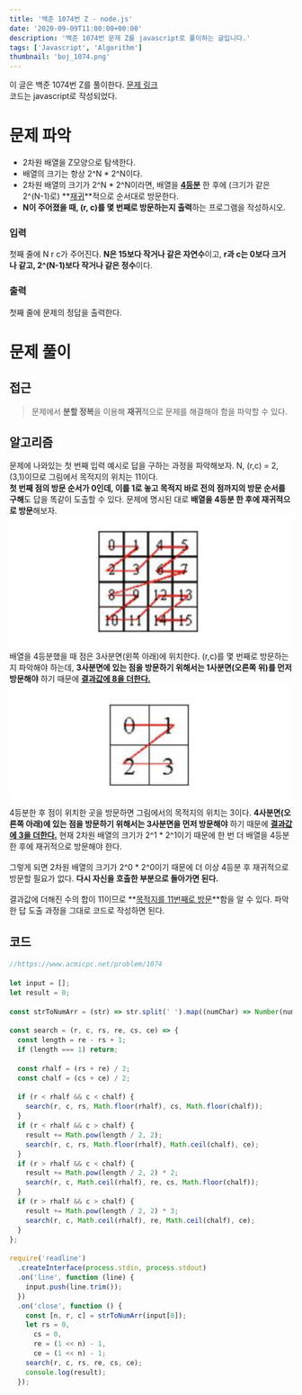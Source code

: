 ```yaml
---
title: '백준 1074번 Z - node.js'
date: '2020-09-09T11:00:00+00:00'
description: '백준 1074번 문제 Z를 javascript로 풀이하는 글입니다.'
tags: ['Javascript', 'Algorithm']
thumbnail: 'boj_1074.png'
---
```


이 글은 백준 1074번 Z를 풀이한다. [문제 링크](https://www.acmicpc.net/problem/1074)<br>
코드는 javascript로 작성되었다.

# 문제 파악

- 2차원 배열을 Z모양으로 탐색한다.
- 배열의 크기는 항상 2^N \* 2^N이다.
- 2차원 배열의 크기가 2^N \* 2^N이라면, 배열을 **<u>4등분</u>** 한 후에 (크기가 같은 2^(N-1)로) **<u>재귀</u>**적으로 순서대로 방문한다.
- **N이 주어졌을 때, (r, c)를 몇 번째로 방문하는지 출력**하는 프로그램을 작성하시오.

### 입력

첫째 줄에 N r c가 주어진다. **N은 15보다 작거나 같은 자연수**이고, **r과 c는 0보다 크거나 같고, 2^(N-1)보다 작거나 같은 정수**이다.

### 출력

첫째 줄에 문제의 정답을 출력한다.

# 문제 풀이

## 접근

> 문제에서 **분할 정복**을 이용해 **재귀**적으로 문제를 해결해야 함을 파악할 수 있다.

## 알고리즘

문제에 나와있는 첫 번째 입력 예시로 답을 구하는 과정을 파악해보자. N, (r,c) = 2, (3,1)이므로 그림에서 목적지의 위치는 11이다.<br>
**첫 번째 점의 방문 순서가 0인데, 이를 1로 놓고 목적지 바로 전의 점까지의 방문 순서를 구해**도 답을 똑같이 도출할 수 있다. 문제에 명시된 대로 **배열을 4등분 한 후에 재귀적으로 방문**해보자.
![이미지](img0.png)
배열을 4등분했을 때 점은 3사분면(왼쪽 아래)에 위치한다. (r,c)를 몇 번째로 방문하는지 파악해야 하는데, **3사분면에 있는 점을 방문하기 위해서는 1사분면(오른쪽 위)를 먼저 방문해야** 하기 때문에 **<u>결과값에 8을 더한다.</u>**
![이미지](img1.png)
4등분한 후 점이 위치한 곳을 방문하면 그림에서의 목적지의 위치는 3이다. **4사분면(오른쪽 아래)에 있는 점을 방문하기 위해서는 3사분면을 먼저 방문해야** 하기 때문에 **<u>결과값에 3을 더한다.</u>** 현재 2차원 배열의 크기가 2^1 \* 2^1이기 때문에 한 번 더 배열을 4등분 한 후에 재귀적으로 방문해야 한다.<br><br>
그렇게 되면 2차원 배열의 크기가 2^0 \* 2^0이기 때문에 더 이상 4등분 후 재귀적으로 방문할 필요가 없다. **다시 자신을 호출한 부분으로 돌아가면 된다.**<br><br>
결과값에 더해진 수의 합이 11이므로 **<u>목적지를 11번째로 방문</u>**함을 알 수 있다. 파악한 답 도출 과정을 그대로 코드로 작성하면 된다.

## 코드

```javascript
//https://www.acmicpc.net/problem/1074

let input = [];
let result = 0;

const strToNumArr = (str) => str.split(' ').map((numChar) => Number(numChar));

const search = (r, c, rs, re, cs, ce) => {
  const length = re - rs + 1;
  if (length === 1) return;

  const rhalf = (rs + re) / 2;
  const chalf = (cs + ce) / 2;

  if (r < rhalf && c < chalf) {
    search(r, c, rs, Math.floor(rhalf), cs, Math.floor(chalf));
  }
  if (r < rhalf && c > chalf) {
    result += Math.pow(length / 2, 2);
    search(r, c, rs, Math.floor(rhalf), Math.ceil(chalf), ce);
  }
  if (r > rhalf && c < chalf) {
    result += Math.pow(length / 2, 2) * 2;
    search(r, c, Math.ceil(rhalf), re, cs, Math.floor(chalf));
  }
  if (r > rhalf && c > chalf) {
    result += Math.pow(length / 2, 2) * 3;
    search(r, c, Math.ceil(rhalf), re, Math.ceil(chalf), ce);
  }
};

require('readline')
  .createInterface(process.stdin, process.stdout)
  .on('line', function (line) {
    input.push(line.trim());
  })
  .on('close', function () {
    const [n, r, c] = strToNumArr(input[0]);
    let rs = 0,
      cs = 0,
      re = (1 << n) - 1,
      ce = (1 << n) - 1;
    search(r, c, rs, re, cs, ce);
    console.log(result);
  });
```
